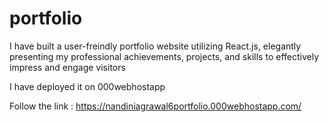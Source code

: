 # portfolio
I have built a user-freindly portfolio website utilizing React.js, elegantly presenting my professional achievements, projects, and skills to effectively impress and engage visitors

I have deployed it on 000webhostapp 

Follow the link : https://nandiniagrawal6portfolio.000webhostapp.com/
